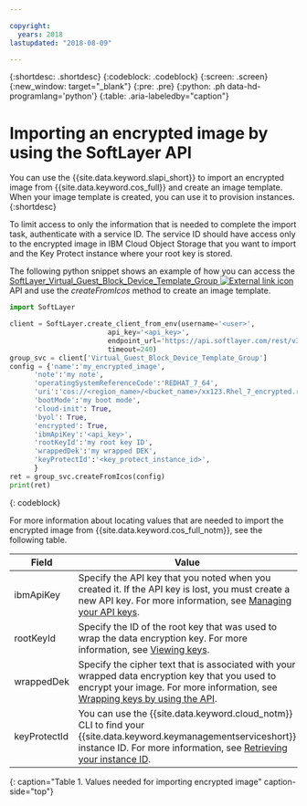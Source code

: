 ```yaml
---

copyright:
  years: 2018
lastupdated: "2018-08-09"

---
```


{:shortdesc: .shortdesc}
{:codeblock: .codeblock}
{:screen: .screen}
{:new_window: target="_blank"}
{:pre: .pre}
{:python: .ph data-hd-programlang='python'}
{:table: .aria-labeledby="caption"}


# Importing an encrypted image by using the SoftLayer API 

You can use the {{site.data.keyword.slapi_short}} to import an encrypted image from {{site.data.keyword.cos_full}} 
and create an image template. When your image template is created, you can use it to provision instances. 
{:shortdesc}

To limit access to only the information that is needed to complete the import task, authenticate with a service ID. The service ID should have access only to the encrypted image in IBM Cloud Object Storage that you want to import and the Key Protect instance where your root key is stored.  

The following python snippet shows an example of how you can access the 
[SoftLayer_Virtual_Guest_Block_Device_Template_Group ![External link icon](../../icons/launch-glyph.svg "External link icon")](https://softlayer.github.io/reference/services/SoftLayer_Virtual_Guest_Block_Device_Template_Group/) API and use the 
_createFromIcos_ method to create an image template.

```python
import SoftLayer

client = SoftLayer.create_client_from_env(username='<user>',
                        api_key='<api_key>',
                        endpoint_url='https://api.softlayer.com/rest/v3',
                        timeout=240)
group_svc = client['Virtual_Guest_Block_Device_Template_Group']
config = {'name':'my_encrypted_image',
      'note':'my note',
      'operatingSystemReferenceCode':'REDHAT_7_64',
      'uri':'cos://<region_name>/<bucket_name>/xx123.Rhel_7_encrypted.raw',
      'bootMode':'my boot mode',
      'cloud-init': True,
      'byol': True,
      'encrypted': True,
      'ibmApiKey':'<api_key>',
      'rootKeyId':'my root key ID',
      'wrappedDek':'my wrapped DEK',
      'keyProtectId':'<key_protect_instance_id>',
      }
ret = group_svc.createFromIcos(config)
print(ret)
```
{: codeblock}


For more information about locating values that are needed to import the encrypted image from {{site.data.keyword.cos_full_notm}}, see the following table.

| Field    | Value   |
| -------- | ------- |
| ibmApiKey | Specify the API key that you noted when you created it. If the API key is lost, you must create a new API key. For more information, see [Managing your API keys](/docs/iam/userid_keys.html). |
| rootKeyId | Specify the ID of the root key that was used to wrap the data encryption key. For more information, see [Viewing keys](/docs/services/key-protect?topic=key-protect-view-keys#view-keys). |
| wrappedDek | Specify the cipher text that is associated with your wrapped data encryption key that you used to encrypt your image. For more information, see [Wrapping keys by using the API](/docs/services/key-protect?topic=key-protect-wrap-keys#wrap-keys). |
| keyProtectId | You can use the {{site.data.keyword.cloud_notm}} CLI to find your {{site.data.keyword.keymanagementserviceshort}} instance ID. For more information, see [Retrieving your instance ID](/docs/services/key-protect?topic=key-protect-retrieve-instance-ID#retrieve-instance-ID). |
{: caption="Table 1. Values needed for importing encrypted image" caption-side="top"}
